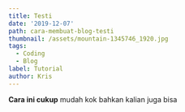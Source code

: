 ```yaml
---
title: Testi
date: '2019-12-07'
path: cara-membuat-blog-testi
thumbnail: /assets/mountain-1345746_1920.jpg
tags:
  - Coding
  - Blog
label: Tutorial
author: Kris
---
```

**Cara ini cukup** mudah kok bahkan kalian juga bisa

